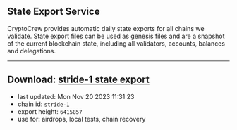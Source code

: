 ## State Export Service
CryptoCrew provides automatic daily state exports for all chains we validate. State export files can be used as genesis files and are a snapshot of the current blockchain state, including all validators, accounts, balances and delegations.

---
**Download: [stride-1 state export](https://dl.ccvalidators.com/SERVICE/stride/stride-1_export_6415857.json)**
---

- last updated: Mon Nov 20 2023 11:31:23
- chain id: `stride-1`
- export height: `6415857`
- use for: airdrops, local tests, chain recovery
